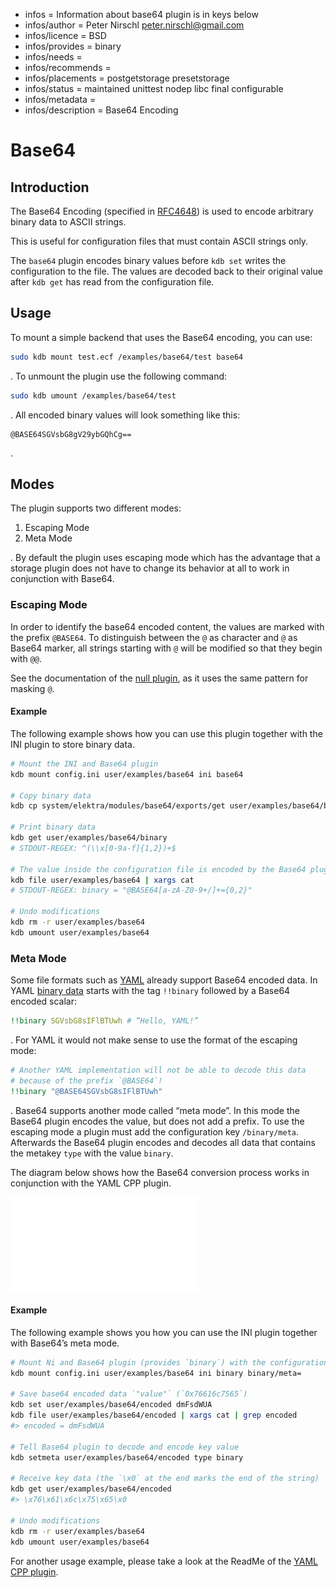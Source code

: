 - infos = Information about base64 plugin is in keys below
- infos/author = Peter Nirschl <peter.nirschl@gmail.com>
- infos/licence = BSD
- infos/provides = binary
- infos/needs =
- infos/recommends =
- infos/placements = postgetstorage presetstorage
- infos/status = maintained unittest nodep libc final configurable
- infos/metadata =
- infos/description = Base64 Encoding

# Base64

## Introduction

The Base64 Encoding (specified in [RFC4648](https://www.ietf.org/rfc/rfc4648.txt)) is used to encode arbitrary binary data to ASCII strings.

This is useful for configuration files that must contain ASCII strings only.

The `base64` plugin encodes binary values before `kdb set` writes the configuration to the file.
The values are decoded back to their original value after `kdb get` has read from the configuration file.

## Usage

To mount a simple backend that uses the Base64 encoding, you can use:

```sh
sudo kdb mount test.ecf /examples/base64/test base64
```

. To unmount the plugin use the following command:

```sh
sudo kdb umount /examples/base64/test
```

. All encoded binary values will look something like this:

    @BASE64SGVsbG8gV29ybGQhCg==

.

## Modes

The plugin supports two different modes:

1. Escaping Mode
2. Meta Mode

. By default the plugin uses escaping mode which has the advantage that a storage plugin does not have to change its behavior at all to work in conjunction with Base64.

### Escaping Mode

In order to identify the base64 encoded content, the values are marked with the prefix `@BASE64`. To distinguish between the `@` as character and `@` as Base64 marker, all strings starting with `@` will be modified so that they begin with `@@`.

See the documentation of the [null plugin](../null/), as it uses the same pattern for masking `@`.

#### Example

The following example shows how you can use this plugin together with the INI plugin to store binary data.

```sh
# Mount the INI and Base64 plugin
kdb mount config.ini user/examples/base64 ini base64

# Copy binary data
kdb cp system/elektra/modules/base64/exports/get user/examples/base64/binary

# Print binary data
kdb get user/examples/base64/binary
# STDOUT-REGEX: ^(\\x[0-9a-f]{1,2})+$

# The value inside the configuration file is encoded by the Base64 plugin
kdb file user/examples/base64 | xargs cat
# STDOUT-REGEX: binary = "@BASE64[a-zA-Z0-9+/]+={0,2}"

# Undo modifications
kdb rm -r user/examples/base64
kdb umount user/examples/base64
```

### Meta Mode

Some file formats such as [YAML](http://yaml.org) already support Base64 encoded data. In YAML [binary data](http://yaml.org/type/binary.html) starts with the tag `!!binary` followed by a Base64 encoded scalar:

```yaml
!!binary SGVsbG8sIFlBTUwh # “Hello, YAML!”
```

. For YAML it would not make sense to use the format of the escaping mode:

```yaml
# Another YAML implementation will not be able to decode this data
# because of the prefix `@BASE64`!
!!binary "@BASE64SGVsbG8sIFlBTUwh"
```

. Base64 supports another mode called “meta mode”. In this mode the Base64 plugin encodes the value, but does not add a prefix. To use the escaping mode a plugin must add the configuration key `/binary/meta`. Afterwards the Base64 plugin encodes and decodes all data that contains the metakey `type` with the value `binary`.

The diagram below shows how the Base64 conversion process works in conjunction with the YAML CPP plugin.

![Tree](./Base64.pdf)

#### Example

The following example shows you how you can use the INI plugin together with Base64’s meta mode.

```sh
# Mount Ni and Base64 plugin (provides `binary`) with the configuration key `binary/meta`
kdb mount config.ini user/examples/base64 ini binary binary/meta=

# Save base64 encoded data `"value"` (`0x76616c7565`)
kdb set user/examples/base64/encoded dmFsdWUA
kdb file user/examples/base64/encoded | xargs cat | grep encoded
#> encoded = dmFsdWUA

# Tell Base64 plugin to decode and encode key value
kdb setmeta user/examples/base64/encoded type binary

# Receive key data (the `\x0` at the end marks the end of the string)
kdb get user/examples/base64/encoded
#> \x76\x61\x6c\x75\x65\x0

# Undo modifications
kdb rm -r user/examples/base64
kdb umount user/examples/base64
```

For another usage example, please take a look at the ReadMe of the [YAML CPP plugin](../yamlcpp).
